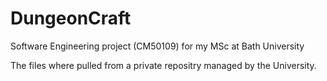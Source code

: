 # DungeonCraft
Software Engineering project (CM50109) for my MSc at Bath University

The files where pulled from a private repositry managed by the University. 
